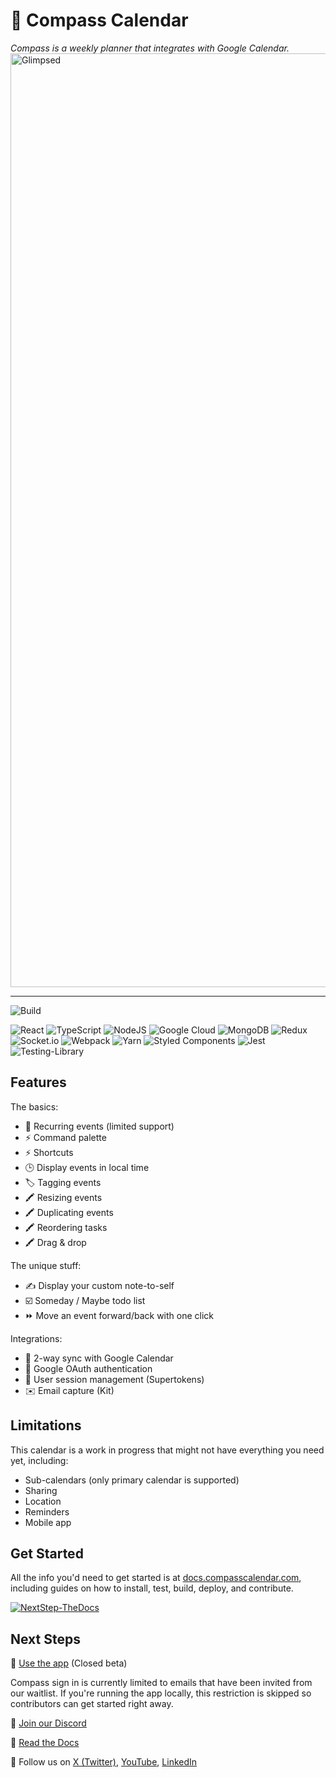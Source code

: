 # 🧭 Compass Calendar

_Compass is a weekly planner that integrates with Google Calendar._
<img width="1494" alt="Glimpsed" src="https://github.com/user-attachments/assets/c0a22b46-f0eb-4b0c-8a7b-942f142947a5" />

---

![Build](https://github.com/SwitchbackTech/compass/actions/workflows/test.yml/badge.svg)

![React](https://img.shields.io/badge/react-%2320232a.svg?style=for-the-badge&logo=react&logoColor=%2361DAFB) ![TypeScript](https://img.shields.io/badge/typescript-%23007ACC.svg?style=for-the-badge&logo=typescript&logoColor=white) ![NodeJS](https://img.shields.io/badge/node.js-6DA55F?style=for-the-badge&logo=node.js&logoColor=white) ![Google Cloud](https://img.shields.io/badge/GoogleCloud-%234285F4.svg?style=for-the-badge&logo=google-cloud&logoColor=white) ![MongoDB](https://img.shields.io/badge/MongoDB-%234ea94b.svg?style=for-the-badge&logo=mongodb&logoColor=white) ![Redux](<https://img.shields.io/badge/redux-%23593d88.svg?style=for-the-badge&logo=redux&logoColor=white![Express.js](https://img.shields.io/badge/express.js-%23404d59.svg?style=for-the-badge&logo=express&logoColor=%2361DAFB)>) ![Socket.io](https://img.shields.io/badge/Socket.io-black?style=for-the-badge&logo=socket.io&badgeColor=010101)
![Webpack](https://img.shields.io/badge/webpack-%238DD6F9.svg?style=for-the-badge&logo=webpack&logoColor=black) ![Yarn](https://img.shields.io/badge/yarn-%232C8EBB.svg?style=for-the-badge&logo=yarn&logoColor=white) ![Styled Components](https://img.shields.io/badge/styled--components-DB7093?style=for-the-badge&logo=styled-components&logoColor=white)
![Jest](https://img.shields.io/badge/-jest-%23C21325?style=for-the-badge&logo=jest&logoColor=white)
![Testing-Library](https://img.shields.io/badge/-TestingLibrary-%23E33332?style=for-the-badge&logo=testing-library&logoColor=white)

## Features

The basics:

- 🔄 Recurring events (limited support)
- ⚡ Command palette
- ⚡ Shortcuts
- 🕒 Display events in local time
- 🏷️ Tagging events
- 🖍️ Resizing events
- 🖍️ Duplicating events
- 🖍️ Reordering tasks
- 🖍️ Drag & drop

The unique stuff:

- ✍️ Display your custom note-to-self
- ☑️ Someday / Maybe todo list
- ⏩ Move an event forward/back with one click

Integrations:

- 🔄 2-way sync with Google Calendar
- 🔐 Google OAuth authentication
- 🔐 User session management (Supertokens)
- ✉️ Email capture (Kit)

## Limitations

This calendar is a work in progress that might not have everything
you need yet, including:

- Sub-calendars (only primary calendar is supported)
- Sharing
- Location
- Reminders
- Mobile app

## Get Started

All the info you'd need to get started is at [docs.compasscalendar.com](https://docs.compasscalendar.com), including guides on how to install, test, build, deploy, and contribute.

[![NextStep-TheDocs](https://github.com/user-attachments/assets/3a41c035-6058-4cb0-97d0-4a03388355aa)](https://docs.compasscalendar.com)

## Next Steps

🔵 [Use the app](https://app.compasscalendar.com) (Closed beta)

Compass sign in is currently limited to emails that have been invited from our waitlist. If you're running the app locally, this restriction is skipped so contributors can get started right away.

💬 [Join our Discord](https://www.discord.gg/H3DVMnKmUd)

📃 [Read the Docs](https://docs.compasscalendar.com)

👀 Follow us on [X (Twitter)](https://x.com/CompassCalendar), [YouTube](https://youtube.com/playlist?list=PLPQAVocXPdjmYaPM9MXzplcwgoXZ_yPiJ&si=jssXj_g9kln8Iz_w), [LinkedIn](https://www.linkedin.com/company/compass-calendar)
